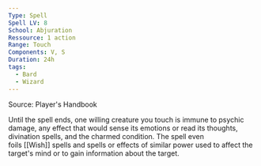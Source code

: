 ```yaml
---
Type: Spell
Spell LV: 8
School: Abjuration
Ressource: 1 action
Range: Touch
Components: V, S
Duration: 24h
tags:
  - Bard
  - Wizard
---
```

Source: Player's Handbook

Until the spell ends, one willing creature you touch is immune to psychic damage, any effect that would sense its emotions or read its thoughts, divination spells, and the charmed condition. The spell even foils [[Wish]] spells and spells or effects of similar power used to affect the target's mind or to gain information about the target.